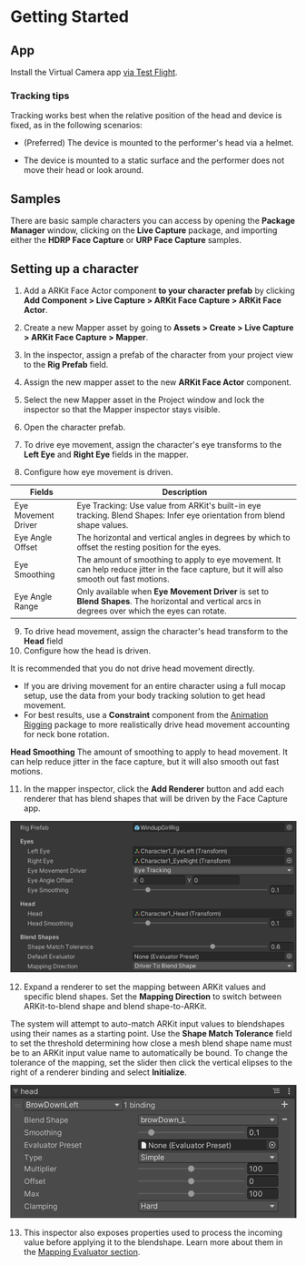 # Getting Started

## App

Install the Virtual Camera app [via Test Flight](installing-app.md).

### Tracking tips

Tracking works best when the relative position of the head and device is fixed, as in the following scenarios:

* (Preferred) The device is mounted to the performer's head via a helmet.

* The device is mounted to a static surface and the performer does not move their head or look around.

## Samples

There are basic sample characters you can access by opening the **Package Manager** window, clicking on the **Live Capture** package, and importing either the **HDRP Face Capture** or **URP Face Capture** samples.

## Setting up a character

1. Add a ARKit Face Actor component **to your character prefab** by clicking **Add Component > Live Capture > ARKit Face Capture > ARKit Face Actor**.

2. Create a new Mapper asset by going to **Assets > Create > Live Capture > ARKit Face Capture > Mapper**.

3. In the inspector, assign a prefab of the character from your project view to the **Rig Prefab** field.

4. Assign the new mapper asset to the new **ARKit Face Actor** component.

5. Select the new Mapper asset in the Project window and lock the inspector so that the Mapper inspector stays visible.

6. Open the character prefab.

7. To drive eye movement, assign the character's eye transforms to the **Left Eye** and **Right Eye** fields in the mapper.

8. Configure how eye movement is driven.

| Fields     | Description |
| ---- | ----|
| Eye Movement Driver     |  Eye Tracking: Use value from ARKit's built-in eye tracking. Blend Shapes: Infer eye orientation from blend shape values. |
| Eye Angle Offset | The horizontal and vertical angles in degrees by which to offset the resting position for the eyes. |
| Eye Smoothing | The amount of smoothing to apply to eye movement. It can help reduce jitter in the face capture, but it will also smooth out fast motions. |
| Eye Angle Range | Only available when **Eye Movement Driver** is set to **Blend Shapes**. The horizontal and vertical arcs in degrees over which the eyes can rotate. |

9. To drive head movement, assign the character's head transform to the **Head** field
10. Configure how the head is driven.

It is recommended that you do not drive head movement directly. 

* If you are driving movement for an entire character using a full mocap setup, use the data from your body tracking solution to get head movement. 
* For best results, use a **Constraint** component from the [Animation Rigging](https://docs.unity3d.com/Packages/com.unity.animation.rigging@1.0/manual/index.html) package to more realistically drive head movement accounting for neck bone rotation. 

**Head Smoothing** The amount of smoothing to apply to head movement. It can help reduce jitter in the face capture, but it will also smooth out fast motions.

11. In the mapper inspector, click the **Add Renderer** button and add each renderer that has blend shapes that will be driven by the Face Capture app.

![Mapper Inspector](images/face-capture-mapping-inspector.png)

12. Expand a renderer to set the mapping between ARKit values and specific blend shapes. Set the **Mapping Direction** to switch between ARKit-to-blend shape and blend shape-to-ARKit.

The system will attempt to auto-match ARKit input values to blendshapes using their names as a starting point. Use the **Shape Match Tolerance** field to set the  threshold determining how close a mesh blend shape name must be to an ARKit input value name to automatically be bound. To change the tolerance of the mapping, set the slider then click the vertical elipses to the right of a renderer binding and select **Initialize**.

![Blendshape Built-in Evaluator](images/face-capture-mapper-blendshape.png)

13. This inspector also exposes properties used to process the incoming value before applying it to the blendshape. Learn more about them in the [Mapping Evaluator section](face-capture-getting-started.md).
